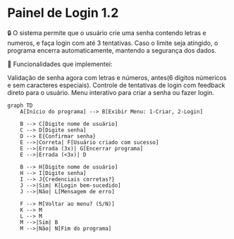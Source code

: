 # Painel de Login 1.2
🔒 O sistema permite que o usuário crie uma senha contendo letras e numeros, e faça login com até 3 tentativas. Caso o limite seja atingido, o programa encerra automaticamente, mantendo a segurança dos dados.

🎯 Funcionalidades que implementei:

Validação de senha agora com letras e números, antes(6 dígitos númericos e sem caracteres especiais).
Controle de tentativas de login com feedback direto para o usuário.
Menu interativo para criar a senha ou fazer login.

```mermaid
graph TD
    A[Início do programa] --> B[Exibir Menu: 1-Criar, 2-Login]
    
    B --> C[Digite nome de usuário]
    C --> D[Digite senha]
    D --> E{Confirmar senha}
    E -->|Correta| F[Usuário criado com sucesso]
    E -->|Errada (3x)| G[Encerrar programa]
    E -->|Errada (<3x)| D

    B --> H[Digite nome de usuário]
    H --> I[Digite senha]
    I --> J{Credenciais corretas?}
    J -->|Sim| K[Login bem-sucedido]
    J -->|Não| L[Mensagem de erro]

    F --> M[Voltar ao menu? (S/N)]
    K --> M
    L --> M
    M -->|Sim| B
    M -->|Não| N[Fim do programa]

